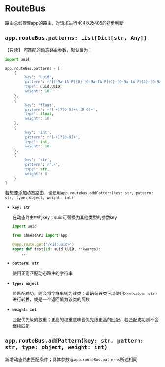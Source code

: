 # **RouteBus**

路由总线管理app的路由，对请求进行404以及405的初步判断

## **`app.routeBus.patterns: List[Dict[str, Any]]`**

【只读】 可匹配的动态路由参数，默认值为：

```python
import uuid

app.routeBus.patterns = [
    {
        'key': 'uuid',
        'pattern': r'[0-9a-fA-F]{8}-[0-9a-fA-F]{4}-[0-9a-fA-F]{4}-[0-9a-fA-F]{4}-[0-9a-fA-F]{12}',
        'type': uuid.UUID,
        'weight': 10
    },
    {
        'key': 'float',
        'pattern': r'[-+]?[0-9]+\.[0-9]+',
        'type': float,
        'weight': 10
    },
    {
        'key': 'int',
        'pattern': r'[-+]?[0-9]+',
        'type': int,
        'weight': 10
    },
    {
        'key': 'str',
        'pattern': r'.+',
        'type': str,
        'weight': 0
    }
]
```

若想要添加动态路由，请使用`app.routeBus.addPattern(key: str, pattern: str, type: object, weight: int)`

- **`key: str`**

    在动态路由中的key；uuid可替换为其他类型的参数key

    ```python
    import uuid

    from CheeseAPI import app

    @app.route.get('/<id:uuid>')
    async def test(id: uuid.UUID, **kwargs):
        ...
    ```

- **`pattern: str`**

    使用正则匹配动态路由的字符串

- **`type: object`**

    若匹配成功，则会将字符串转为该类；请确保该类可以使用`Xxx(value: str)`进行转换，或是一个返回值为该类的函数

- **`weight: int`**

    匹配优先级的权重；更高的权重意味着优先级更高的匹配，若匹配成功则不会继续匹配

## **`app.routeBus.addPattern(key: str, pattern: str, type: object, weight: int)`**

新增动态路由匹配条件；具体参数与`app.routeBus.patterns`所述相同
